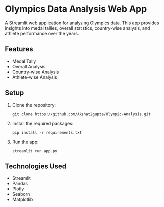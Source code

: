 # Olympics Data Analysis Web App

A Streamlit web application for analyzing Olympics data. This app provides insights into medal tallies, overall statistics, country-wise analysis, and athlete performance over the years.

## Features

- Medal Tally
- Overall Analysis
- Country-wise Analysis
- Athlete-wise Analysis

## Setup

1. Clone the repository:
   ```
   git clone https://github.com/Akshat2gupta/Olympic-Analysis.git
   ```

2. Install the required packages:
   ```
   pip install -r requirements.txt
   ```

3. Run the app:
   ```
   streamlit run app.py
   ```

## Technologies Used

- Streamlit
- Pandas
- Plotly
- Seaborn
- Matplotlib
